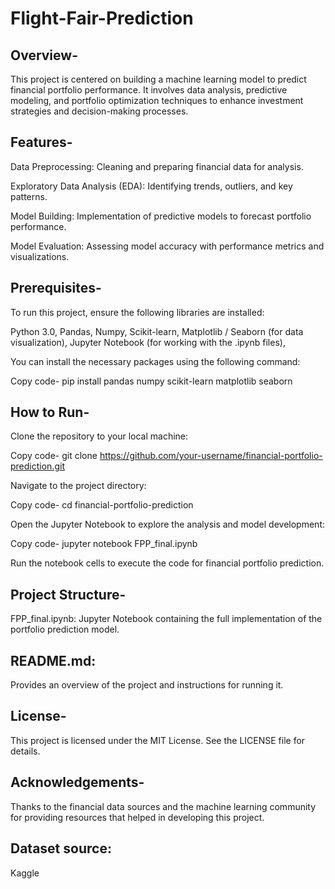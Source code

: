 # Flight-Fair-Prediction
## Overview-

This project is centered on building a machine learning model to predict financial portfolio performance. 
It involves data analysis, predictive modeling, and portfolio optimization techniques to enhance investment strategies and decision-making processes.


## Features-

Data Preprocessing: 
Cleaning and preparing financial data for analysis.

Exploratory Data Analysis (EDA): Identifying trends, outliers, and key patterns.

Model Building: Implementation of predictive models to forecast portfolio performance.

Model Evaluation: Assessing model accuracy with performance metrics and visualizations.

## Prerequisites-

To run this project, ensure the following libraries are installed:


Python 3.0, 
Pandas, 
Numpy, 
Scikit-learn, 
Matplotlib / Seaborn (for data visualization), 
Jupyter Notebook (for working with the .ipynb files), 

You can install the necessary packages using the following command:

Copy code- pip install pandas numpy scikit-learn matplotlib seaborn

## How to Run- 

Clone the repository to your local machine:

Copy code- git clone https://github.com/your-username/financial-portfolio-prediction.git

Navigate to the project directory:

Copy code- cd financial-portfolio-prediction

Open the Jupyter Notebook to explore the analysis and model development:

Copy code- jupyter notebook FPP_final.ipynb

Run the notebook cells to execute the code for financial portfolio prediction.

## Project Structure- 

FPP_final.ipynb: Jupyter Notebook containing the full implementation of the portfolio prediction model.

## README.md: 
Provides an overview of the project and instructions for running it.

## License- 
This project is licensed under the MIT License. See the LICENSE file for details.

## Acknowledgements- 
Thanks to the financial data sources and the machine learning community for providing resources that helped in developing this project.
## Dataset source: 
Kaggle
